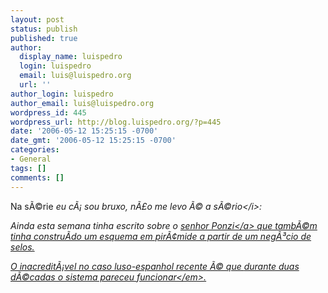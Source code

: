 ```yaml
---
layout: post
status: publish
published: true
author:
  display_name: luispedro
  login: luispedro
  email: luis@luispedro.org
  url: ''
author_login: luispedro
author_email: luis@luispedro.org
wordpress_id: 445
wordpress_url: http://blog.luispedro.org/?p=445
date: '2006-05-12 15:25:15 -0700'
date_gmt: '2006-05-12 15:25:15 -0700'
categories:
- General
tags: []
comments: []
---
```

<p>Na s&Atilde;&copy;rie <i>eu c&Atilde;&iexcl; sou bruxo, n&Atilde;&pound;o me levo &Atilde;&copy; a s&Atilde;&copy;rio<&#47;i>:</p>
<p>Ainda esta semana tinha escrito sobre o <a href="http:&#47;&#47;blog.luispedro.org&#47;?p=439">senhor Ponzi<&#47;a> que tamb&Atilde;&copy;m tinha constru&Atilde;&shy;do um esquema em pir&Atilde;&cent;mide a partir de um neg&Atilde;&sup3;cio de selos.</p>
<p>O inacredit&Atilde;&iexcl;vel no caso luso-espanhol recente &Atilde;&copy; que <em>durante duas d&Atilde;&copy;cadas o sistema pareceu funcionar<&#47;em>.</p>
